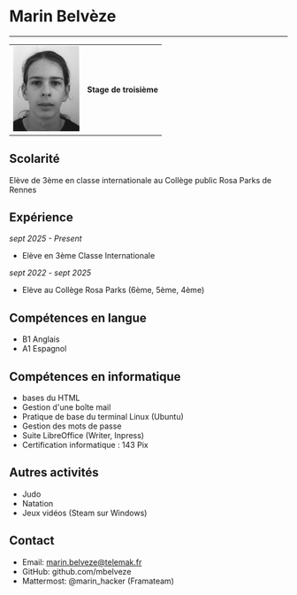 # Marin Belvèze


---
<table>
  <tr>
    <td>
      <img src="marin_cv.png" width="120px">   
    </td>
    <td>
      <strong>Stage de troisième</strong>
    </td>
  </tr>
</table>

## Scolarité

Elève de 3ème en classe internationale au Collège public Rosa Parks de Rennes

## Expérience

*sept 2025 - Present*
- Elève en 3ème Classe Internationale

*sept 2022 - sept 2025*
- Elève au Collège Rosa Parks (6ème, 5ème, 4ème)



## Compétences en langue
- B1 Anglais
- A1 Espagnol

## Compétences en informatique
- bases du HTML
- Gestion d'une boîte mail
- Pratique de base du terminal Linux (Ubuntu)
- Gestion des mots de passe
- Suite LibreOffice (Writer, Inpress)
- Certification informatique : 143 Pix

## Autres activités

- Judo
- Natation
- Jeux vidéos (Steam sur Windows)

## Contact
- Email: marin.belveze@telemak.fr
- GitHub: github.com/mbelveze
- Mattermost: @marin_hacker (Framateam)

